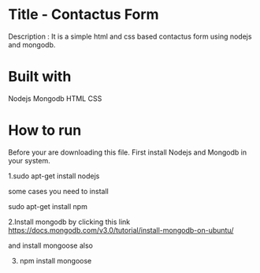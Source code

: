 # Title - Contactus Form 
Description : It is a simple html and css based contactus form using nodejs and mongodb.

# Built with 
Nodejs
Mongodb
HTML
CSS

# How to run 
Before your are downloading this file.
First install Nodejs and Mongodb in your system.

1.sudo apt-get install nodejs

some cases you need to install 

sudo apt-get install npm

2.Install mongodb by clicking this link
https://docs.mongodb.com/v3.0/tutorial/install-mongodb-on-ubuntu/

and install mongoose also

3. npm install mongoose

